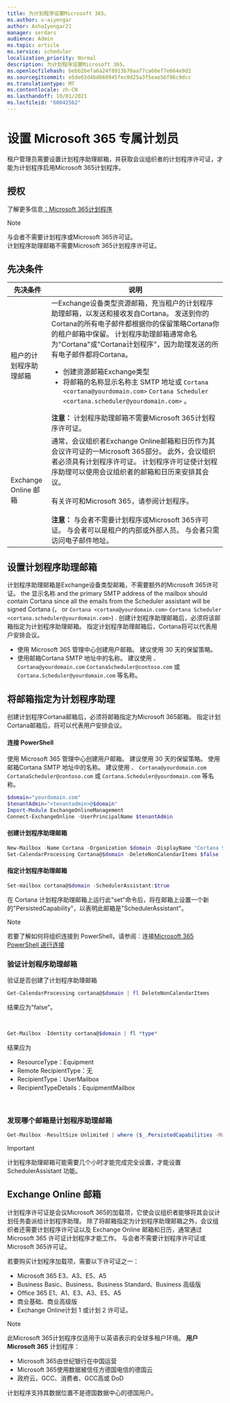 ```yaml
---
title: 为计划程序设置Microsoft 365。
ms.author: v-aiyengar
author: AshaIyengar21
manager: serdars
audience: Admin
ms.topic: article
ms.service: scheduler
localization_priority: Normal
description: 为计划程序设置Microsoft 365。
ms.openlocfilehash: bebb2befa6a24f8913b70aa77ca66ef7e664e9d2
ms.sourcegitcommit: e5de03d4bd669945fec0d25a3f5eae56f86c9dcc
ms.translationtype: MT
ms.contentlocale: zh-CN
ms.lasthandoff: 10/01/2021
ms.locfileid: "60042562"
---
```

# <a name="setting-up-scheduler-for-microsoft-365"></a>设置 Microsoft 365 专属计划员

租户管理员需要设置计划程序助理邮箱，并获取会议组织者的计划程序许可证，才能为计划程序启用Microsoft 365计划程序。 

## <a name="licensing"></a>授权

了解更多信息[：Microsoft 365计划程序](https://www.microsoft.com/microsoft-365/meeting-scheduler-pricing)

> [!Note]
> 与会者不需要计划程序或Microsoft 365许可证。 <br>计划程序助理邮箱不需要Microsoft 365计划程序许可证。

## <a name="prerequisites"></a>先决条件

| 先决条件 | 说明 |
|-------------------|-------------|
|租户的计划程序助理邮箱 |一Exchange设备类型资源邮箱，充当租户的计划程序助理邮箱，以发送和接收发自Cortana。 发送到你的Cortana的所有电子邮件都根据你的保留策略Cortana你的租户邮箱中保留。 计划程序助理邮箱通常命名为"Cortana"或"Cortana计划程序"，因为助理发送的所有电子邮件都将Cortana。<ul><li>创建资源邮箱Exchange类型</li><li>将邮箱的名称显示名称主 SMTP 地址或 `Cortana <cortana@yourdomain.com>` `Cortana Scheduler <cortana.scheduler@yourdomain.com>` 。</li></ul>**注意：** 计划程序助理邮箱不需要Microsoft 365计划程序许可证。|
|Exchange Online 邮箱 |通常，会议组织者Exchange Online邮箱和日历作为其会议许可证的一Microsoft 365部分。 此外，会议组织者必须具有计划程序许可证。 计划程序许可证使计划程序助理可以使用会议组织者的邮箱和日历来安排其会议。<br/><br/> 有关许可和Microsoft 365，请参阅计划程序。  <br/><br/>**注意：** 与会者不需要计划程序或Microsoft 365许可证。 与会者可以是租户的内部或外部人员。 与会者只需访问电子邮件地址。|


## <a name="setting-up-the-scheduler-assistant-mailbox"></a>设置计划程序助理邮箱

计划程序助理邮箱是Exchange设备类型邮箱，不需要额外的Microsoft 365许可证。 the 显示名称 and the primary SMTP address of the mailbox should contain Cortana since all the emails from the Scheduler assistant will be signed Cortana (， or `Cortana <cortana@yourdomain.com>` `Cortana Scheduler <cortana.scheduler@yourdomain.com>`) . 创建计划程序助理邮箱后，必须将该邮箱指定为计划程序助理邮箱。 指定计划程序助理邮箱后，Cortana将可以代表用户安排会议。

- 使用 Microsoft 365 管理中心创建用户邮箱。 建议使用 30 天的保留策略。 
- 使用邮箱Cortana SMTP 地址中的名称。 建议使用 、 `Cortana@yourdomain.com` `CortanaScheduler@contoso.com` 或 `Cortana.Scheduler@yourdomain.com` 等名称。

## <a name="designate-the-mailbox-as-the-scheduler-assistant"></a>将邮箱指定为计划程序助理

创建计划程序Cortana邮箱后，必须将邮箱指定为Microsoft 365邮箱。 指定计划Cortana邮箱后，将可以代表用户安排会议。

#### <a name="connect-to-powershell"></a>连接 PowerShell

使用 Microsoft 365 管理中心创建用户邮箱。 建议使用 30 天的保留策略。
使用邮箱Cortana SMTP 地址中的名称。 建议使用 、 `Cortana@yourdomain.com` `CortanaScheduler@contoso.com` 或 `Cortana.Scheduler@yourdomain.com` 等名称。

```PowerShell
$domain="yourdomain.com"
$tenantAdmin="<tenantadmin>@$domain"
Import-Module ExchangeOnlineManagement
Connect-ExchangeOnline -UserPrincipalName $tenantAdmin
```

#### <a name="create-the-scheduler-assistant-mailbox"></a>创建计划程序助理邮箱

```PowerShell
New-Mailbox -Name Cortana -Organization $domain -DisplayName "Cortana Scheduler" -Equipment 
Set-CalendarProcessing Cortana@$domain -DeleteNonCalendarItems $false 
```
    
#### <a name="designate-the-scheduler-assistant-mailbox"></a>指定计划程序助理邮箱

```PowerShell
Set-mailbox cortana@$domain -SchedulerAssistant:$true
```

在 Cortana 计划程序助理邮箱上运行此"set"命令后，将在邮箱上设置一个新的"PersistedCapability"，以表明此邮箱是"SchedulerAssistant"。

> [!Note]
> 若要了解如何将组织连接到 PowerShell，请参阅：连接[Microsoft 365 PowerShell 进行连接](/microsoft-365/enterprise/connect-to-microsoft-365-powershell)

### <a name="verifying-the-scheduler-assistant-mailbox"></a>验证计划程序助理邮箱

验证是否创建了计划程序助理邮箱

```PowerShell
Get-CalendarProcessing cortana@$domain | fl DeleteNonCalendarItems
```

结果应为"false"。

<br>

```PowerShell
Get-Mailbox -Identity cortana@$domain | fl *type*
```

结果应为
- ResourceType：Equipment
- Remote RecipientType：无
- RecipientType：UserMailbox
- RecipientTypeDetails：EquipmentMailbox

<br/>

### <a name="to-discover-which-mailbox-is-the-scheduler-assistant-mailbox"></a>发现哪个邮箱是计划程序助理邮箱

```PowerShell
Get-Mailbox -ResultSize Unlimited | where {$_.PersistedCapabilities -Match "SchedulerAssistant"}
```

> [!Important]
> 计划程序助理邮箱可能需要几个小时才能完成完全设置，才能设置 SchedulerAssistant 功能。


## <a name="exchange-online-mailbox"></a>Exchange Online 邮箱

计划程序许可证是会议Microsoft 365的加载项，它使会议组织者能够将其会议计划任务委派给计划程序助理。 除了将邮箱指定为计划程序助理邮箱之外，会议组织者还需要计划程序许可证以及 Exchange Online 邮箱和日历，通常通过 Microsoft 365 许可证计划程序才能工作。 与会者不需要计划程序许可证或Microsoft 365许可证。

若要购买计划程序加载项，需要以下许可证之一：

- Microsoft 365 E3、A3、E5、A5
- Business Basic、Business、Business Standard、Business 高级版
- Office 365 E1、A1、E3、A3、E5、A5
- 商业基础、商业高级版
- Exchange Online计划 1 或计划 2 许可证。 

> [!Note]
> 此Microsoft 365计划程序仅适用于以英语表示的全球多租户环境。 **用户Microsoft 365** 计划程序：
> 
> - Microsoft 365由世纪银行在中国运营
> - Microsoft 365使用数据被信任方德国电信的德国云
> - 政府云，GCC、消费者、GCC高或 DoD
> 
> 计划程序支持其数据位置不是德国数据中心的德国用户。

